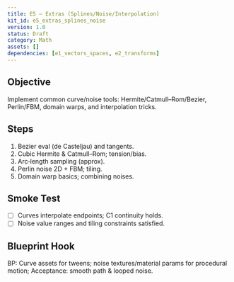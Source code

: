 ```yaml
---
title: E5 — Extras (Splines/Noise/Interpolation)
kit_id: e5_extras_splines_noise
version: 1.0
status: Draft
category: Math
assets: []
dependencies: [e1_vectors_spaces, e2_transforms]
---
```


## Objective
Implement common curve/noise tools: Hermite/Catmull–Rom/Bezier, Perlin/FBM, domain warps, and interpolation tricks.

## Steps
1) Bezier eval (de Casteljau) and tangents.  
2) Cubic Hermite & Catmull–Rom; tension/bias.  
3) Arc‑length sampling (approx).  
4) Perlin noise 2D + FBM; tiling.  
5) Domain warp basics; combining noises.

## Smoke Test
- [ ] Curves interpolate endpoints; C1 continuity holds.  
- [ ] Noise value ranges and tiling constraints satisfied.

## Blueprint Hook
BP: Curve assets for tweens; noise textures/material params for procedural motion; Acceptance: smooth path & looped noise.